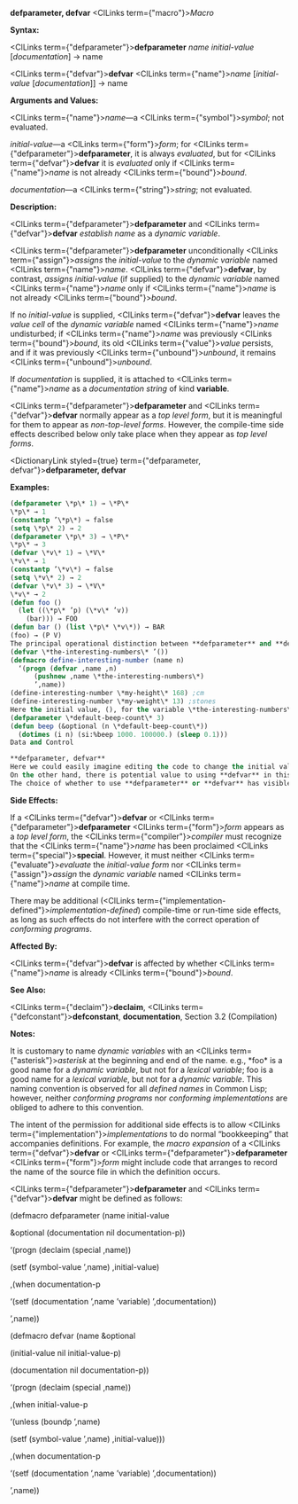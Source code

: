**defparameter, defvar** <ClLinks  term={"macro"}><i>Macro</i></ClLinks> 



**Syntax:** 



<ClLinks  term={"defparameter"}><b>defparameter</b></ClLinks> *name initial-value* [*documentation*] → name 



<ClLinks  term={"defvar"}><b>defvar</b></ClLinks> <ClLinks  term={"name"}><i>name</i></ClLinks> [*initial-value* [*documentation*]] → name 



**Arguments and Values:** 



<ClLinks  term={"name"}><i>name</i></ClLinks>—a <ClLinks  term={"symbol"}><i>symbol</i></ClLinks>; not evaluated. 



*initial-value*—a <ClLinks  term={"form"}><i>form</i></ClLinks>; for <ClLinks  term={"defparameter"}><b>defparameter</b></ClLinks>, it is always *evaluated*, but for <ClLinks  term={"defvar"}><b>defvar</b></ClLinks> it is *evaluated* only if <ClLinks  term={"name"}><i>name</i></ClLinks> is not already <ClLinks  term={"bound"}><i>bound</i></ClLinks>. 



*documentation*—a <ClLinks  term={"string"}><i>string</i></ClLinks>; not evaluated. 



**Description:** 



<ClLinks  term={"defparameter"}><b>defparameter</b></ClLinks> and <ClLinks  term={"defvar"}><b>defvar</b></ClLinks> *establish name* as a *dynamic variable*. 



<ClLinks  term={"defparameter"}><b>defparameter</b></ClLinks> unconditionally <ClLinks  term={"assign"}><i>assigns</i></ClLinks> the *initial-value* to the *dynamic variable* named <ClLinks  term={"name"}><i>name</i></ClLinks>. <ClLinks  term={"defvar"}><b>defvar</b></ClLinks>, by contrast, *assigns initial-value* (if supplied) to the *dynamic variable* named <ClLinks  term={"name"}><i>name</i></ClLinks> only if <ClLinks  term={"name"}><i>name</i></ClLinks> is not already <ClLinks  term={"bound"}><i>bound</i></ClLinks>. 



If no *initial-value* is supplied, <ClLinks  term={"defvar"}><b>defvar</b></ClLinks> leaves the *value cell* of the *dynamic variable* named <ClLinks  term={"name"}><i>name</i></ClLinks> undisturbed; if <ClLinks  term={"name"}><i>name</i></ClLinks> was previously <ClLinks  term={"bound"}><i>bound</i></ClLinks>, its old <ClLinks  term={"value"}><i>value</i></ClLinks> persists, and if it was previously <ClLinks  term={"unbound"}><i>unbound</i></ClLinks>, it remains <ClLinks  term={"unbound"}><i>unbound</i></ClLinks>. 



If *documentation* is supplied, it is attached to <ClLinks  term={"name"}><i>name</i></ClLinks> as a *documentation string* of kind **variable**. 



<ClLinks  term={"defparameter"}><b>defparameter</b></ClLinks> and <ClLinks  term={"defvar"}><b>defvar</b></ClLinks> normally appear as a *top level form*, but it is meaningful for them to appear as *non-top-level forms*. However, the compile-time side effects described below only take place when they appear as *top level forms*. 















<DictionaryLink styled={true} term={"defparameter, defvar"}><b>defparameter, defvar</b></DictionaryLink> 



**Examples:**
```lisp
(defparameter \*p\* 1) → \*P\* 
\*p\* → 1 
(constantp ’\*p\*) → false 
(setq \*p\* 2) → 2 
(defparameter \*p\* 3) → \*P\* 
\*p\* → 3 
(defvar \*v\* 1) → \*V\* 
\*v\* → 1 
(constantp ’\*v\*) → false 
(setq \*v\* 2) → 2 
(defvar \*v\* 3) → \*V\* 
\*v\* → 2 
(defun foo () 
  (let ((\*p\* ’p) (\*v\* ’v)) 
    (bar))) → FOO 
(defun bar () (list \*p\* \*v\*)) → BAR 
(foo) → (P V) 
The principal operational distinction between **defparameter** and **defvar** is that **defparameter** makes an unconditional assignment to *name*, while **defvar** makes a conditional one. In practice, this means that **defparameter** is useful in situations where loading or reloading the definition would want to pick up a new value of the variable, while **defvar** is used in situations where the old value would want to be retained if the file were loaded or reloaded. For example, one might create a file which contained: 
(defvar \*the-interesting-numbers\* ’()) 
(defmacro define-interesting-number (name n) 
  ‘(progn (defvar ,name ,n) 
	  (pushnew ,name \*the-interesting-numbers\*) 
	  ’,name)) 
(define-interesting-number \*my-height\* 168) ;cm 
(define-interesting-number \*my-weight\* 13) ;stones 
Here the initial value, (), for the variable \*the-interesting-numbers\* is just a seed that we are never likely to want to reset to something else once something has been grown from it. As such, we have used **defvar** to avoid having the \*interesting-numbers\* information reset if the file is loaded a second time. It is true that the two calls to **define-interesting-number** here would be reprocessed, but if there were additional calls in another file, they would not be and that information would be lost. On the other hand, consider the following code: 
(defparameter \*default-beep-count\* 3) 
(defun beep (&optional (n \*default-beep-count\*)) 
  (dotimes (i n) (si:%beep 1000. 100000.) (sleep 0.1))) 
Data and Control 

**defparameter, defvar** 
Here we could easily imagine editing the code to change the initial value of \*default-beep-count\*, and then reloading the file to pick up the new value. In order to make value updating easy, we have used **defparameter**. 
On the other hand, there is potential value to using **defvar** in this situation. For example, suppose that someone had predefined an alternate value for \*default-beep-count\*, or had loaded the file and then manually changed the value. In both cases, if we had used **defvar** instead of **defparameter**, those user preferences would not be overridden by (re)loading the file. 
The choice of whether to use **defparameter** or **defvar** has visible consequences to programs, but is nevertheless often made for subjective reasons. 
```
**Side Effects:** 



If a <ClLinks  term={"defvar"}><b>defvar</b></ClLinks> or <ClLinks  term={"defparameter"}><b>defparameter</b></ClLinks> <ClLinks  term={"form"}><i>form</i></ClLinks> appears as a *top level form*, the <ClLinks  term={"compiler"}><i>compiler</i></ClLinks> must recognize that the <ClLinks  term={"name"}><i>name</i></ClLinks> has been proclaimed <ClLinks  term={"special"}><b>special</b></ClLinks>. However, it must neither <ClLinks  term={"evaluate"}><i>evaluate</i></ClLinks> the *initial-value form* nor <ClLinks  term={"assign"}><i>assign</i></ClLinks> the *dynamic variable* named <ClLinks  term={"name"}><i>name</i></ClLinks> at compile time. 



There may be additional (<ClLinks  term={"implementation-defined"}><i>implementation-defined</i></ClLinks>) compile-time or run-time side effects, as long as such effects do not interfere with the correct operation of *conforming programs*. 



**Affected By:** 



<ClLinks  term={"defvar"}><b>defvar</b></ClLinks> is affected by whether <ClLinks  term={"name"}><i>name</i></ClLinks> is already <ClLinks  term={"bound"}><i>bound</i></ClLinks>. 



**See Also:** 



<ClLinks  term={"declaim"}><b>declaim</b></ClLinks>, <ClLinks  term={"defconstant"}><b>defconstant</b></ClLinks>, **documentation**, Section 3.2 (Compilation) 



**Notes:** 



It is customary to name *dynamic variables* with an <ClLinks  term={"asterisk"}><i>asterisk</i></ClLinks> at the beginning and end of the name. e.g., \*foo\* is a good name for a *dynamic variable*, but not for a *lexical variable*; foo is a good name for a *lexical variable*, but not for a *dynamic variable*. This naming convention is observed for all *defined names* in Common Lisp; however, neither *conforming programs* nor *conforming implementations* are obliged to adhere to this convention. 



The intent of the permission for additional side effects is to allow <ClLinks  term={"implementation"}><i>implementations</i></ClLinks> to do normal “bookkeeping” that accompanies definitions. For example, the *macro expansion* of a <ClLinks  term={"defvar"}><b>defvar</b></ClLinks> or <ClLinks  term={"defparameter"}><b>defparameter</b></ClLinks> <ClLinks  term={"form"}><i>form</i></ClLinks> might include code that arranges to record the name of the source file in which the definition occurs. 



<ClLinks  term={"defparameter"}><b>defparameter</b></ClLinks> and <ClLinks  term={"defvar"}><b>defvar</b></ClLinks> might be defined as follows: 



(defmacro defparameter (name initial-value 



&amp;optional (documentation nil documentation-p)) 



‘(progn (declaim (special ,name)) 



(setf (symbol-value ’,name) ,initial-value) 



,(when documentation-p 



‘(setf (documentation ’,name ’variable) ’,documentation)) 



’,name)) 















(defmacro defvar (name &amp;optional 



(initial-value nil initial-value-p) 



(documentation nil documentation-p)) 



‘(progn (declaim (special ,name)) 



,(when initial-value-p 



‘(unless (boundp ’,name) 



(setf (symbol-value ’,name) ,initial-value))) 



,(when documentation-p 



‘(setf (documentation ’,name ’variable) ’,documentation)) 



’,name)) 



